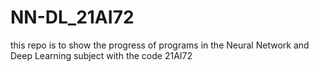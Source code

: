 # NN-DL_21AI72
this repo is to show the progress of programs in the Neural Network and Deep Learning subject with the code 21AI72
